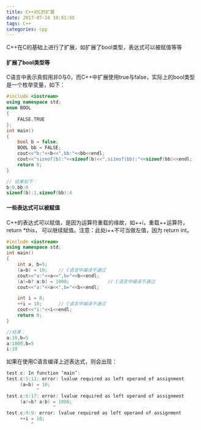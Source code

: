 ```yaml
---
title: C++对C的扩展
date: 2017-07-16 10:51:55
tags: C++
categories: cpp
---
```

C++在C的基础上进行了扩展，如扩展了bool类型，表达式可以被赋值等等
<!--more -->
#### 扩展了bool类型等
C语言中表示真假用非0与0，而C++中扩展使用true与false，实际上的bool类型是一个枚举变量，如下：
```C++
#include <iostream>
using namespace std;
enum BOOL
{   
    FALSE,TRUE
};
int main()
{
    bool b = false;
    BOOL bb = FALSE;
    cout<<"b:"<<b<<",bb:"<<bb<<endl;
    cout<<"sizeof(b):"<<sizeof(b)<<",sizeof(bb):"<<sizeof(bb)<<endl;
    return 0;
}

// 结果如下：
b:0,bb:0
sizeof(b):1,sizeof(bb):4

```

#### 一些表达式可以被赋值
C++的表达式可以赋值，是因为运算符重载的缘故，如++i，重载++运算符，return \*this， 可以继续赋值。注意：此处i++不可当做左值，因为 return int。
```C++
#include <iostream>
using namespace std;
int main()
{
    int a, b=5;
    (a=b) = 10;    // C语言中编译不通过
    cout<<"a:"<<a<<",b="<<b<<endl;
    (a!=b? a:b) = 1000;              // C语言中编译不通过
    cout<<"a:"<<a<<",b="<<b<<endl;

    int i = 0;
    ++i = 10;      // C语言中编译不通过
    cout<<"i:"<<i<<endl;
    return 0;
}

//结果：
a:10,b=5
a:1000,b=5
i:10
```
如果在使用C语言编译上述表达式，则会出现：
```C
test.c: In function ‘main’:
test.c:5:11: error: lvalue required as left operand of assignment
     (a=b) = 10;
           ^
test.c:6:17: error: lvalue required as left operand of assignment
     (a!=b? a:b) = 1000;
                 ^
test.c:9:9: error: lvalue required as left operand of assignment
     ++i = 10;
         ^
```
